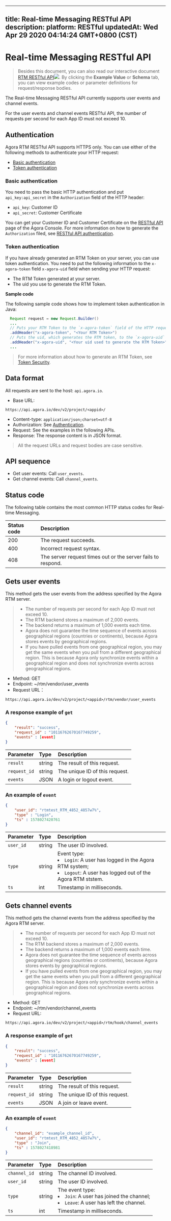 
---
title: Real-time Messaging RESTful API
description: 
platform: RESTful
updatedAt: Wed Apr 29 2020 04:14:24 GMT+0800 (CST)
---
# Real-time Messaging RESTful API
> Besides this document, you can also read our interactive document [RTM RESTful API](https://docs.agora.io/en/Real-time-Messaging/restfulapi/)![](https://web-cdn.agora.io/docs-files/1583736328279). By clicking the **Example Value** or **Schema** tab, you can view example codes or parameter definitions for request/response bodies.

The Real-time Messaging RESTful API currently supports user events and channel events.

<div class="alert note">For the user events and channel events RESTful API, the number of requests per second for each App ID must not exceed 10.</div>

## <a name="auth"></a>Authentication

Agora RTM RESTful API supports HTTPS only. You can use either of the following methods to authenticate your HTTP request: 

- [Basic authentication](#basicauth)
- [Token authentication](#tokenauth)

### <a name="basicauth"></a>Basic authentication

You need to pass the basic HTTP authentication and put `api_key:api_secret` in the `Authorization` field of the HTTP header: 

- `api_key`: Customer ID
- `api_secret`: Customer Certificate

You can get your Customer ID and Customer Certificate on the [RESTful API](https://console.agora.io/restful) page of the Agora Console. For more information on how to generate the `Authorization` filed, see [RESTful API authentication](https://docs.agora.io/en/faq/restful_authentication).

### <a name="tokenauth"></a>Token authentication

If you have already generated an RTM Token on your server, you can use token authentication. You need to put the following information to the `x-agora-token` field `x-agora-uid` field when sending your HTTP request: 

- The RTM Token generated at your server. 
- The uid you use to generate the RTM Token. 

**Sample code**

The following sample code shows how to implement token authentication in Java:

```java
  Request request = new Request.Builder()
  ...
  // Puts your RTM Token to the `x-agora-token` field of the HTTP request. 
  .addHeader("x-agora-token", "<Your RTM Token>")
  // Puts the uid, which generates the RTM token, to the `x-agora-uid` field of the HTTP request.
  .addHeader("x-agora-uid", "<Your uid used to generate the RTM Token>")
  ...
```

> For more information about how to generate an RTM Token, see [Token Security](https://docs.agora.io/en/Real-time-Messaging/rtm_token?platform=All%20Platforms).

## Data format

All requests are sent to the host: `api.agora.io`.

- Base URL: 

```
https://api.agora.io/dev/v2/project/<appid>/
```

- Content-type: `application/json;charset=utf-8`
- Authorization: See [Authentication](#auth). 
- Request: See the examples in the following APIs. 
- Response: The response content is in JSON format. 

> All the request URLs and request bodies are case sensitive. 

## API sequence

- Get user events: Call `user_events`.
- Get channel events: Call `channel_events`.

## Status code

The following table contains the most common HTTP status codes for Real-time Messaging.

| Status code | Description                                                  |
| :---------- | :----------------------------------------------------------- |
|200         | The request succeeds. |
|400         | Incorrect request syntax. |
|408         | The server request times out or the server fails to respond. |

## <a name="get"></a>Gets user events

This method gets the user events from the address specified by the Agora RTM server. 

> - The number of requests per second for each App ID must not exceed 10.
> - The RTM backend stores a maximum of 2,000 events.
> - The backend returns a maximum of 1,000 events each time.
> - Agora does not guarantee the time sequence of events across geographical regions (countries or continents), because Agora stores events by geographical regions.
> - If you have pulled events from one geographical region, you may get the same events when you pull from a different geographical region. This is because Agora only synchronize events within a geographical region and does not synchronize events across geographical regions.

- Method: GET
- Endpoint: ~/rtm/vendor/user_events
- Request URL：

```
https://api.agora.io/dev/v2/project/<appid>/rtm/vendor/user_events
```

### A response example of `get`

```json
{
    "result": "success",
    "request_id" : "10116762670167749259",
    "events" : [event]
}
```

| Parameter    | Type   | Description                    |
| :----------- | :----- | :----------------------------- |
| `result`     | string | The result of this request.    |
| `request_id` | string | The unique ID of this request. |
| `events`     | JSON   | A login or logout event.       |

### An example of `event`

```json
{
    "user_id": "rtmtest_RTM_4852_4857w7%",
    "type" : "Login",
    "ts" : 1578027420761
}
```

| Parameter     | Type   | Description   |
| :------- | :----- | :-------------------- |
| `user_id` | string | The user ID involved.   |
| `type`   | string | Event type: <li><code>Login</code>: A user has logged in the Agora RTM system;</li><li><code>Logout</code>: A user has logged out of the Agora RTM ststem.</li> |
| `ts`  | int    | Timestamp in milliseconds.      |


## Gets channel events

This method gets the channel events from the address specified by the Agora RTM server. 

> - The number of requests per second for each App ID must not exceed 10.
> - The RTM backend stores a maximum of 2,000 events.
> - The backend returns a maximum of 1,000 events each time.
> - Agora does not guarantee the time sequence of events across geographical regions (countries or continents), because Agora stores events by geographical regions.
> - If you have pulled events from one geographical region, you may get the same events when you pull from a different geographical region. This is because Agora only synchronize events within a geographical region and does not synchronize events across geographical regions.

- Method: GET
- Endpoint: ~/rtm/vendor/channel_events
- Request URL:

```
https://api.agora.io/dev/v2/project/<appid>/rtm/hook/channel_events
```


### A response example of `get`

```json
{
    "result": "success",
    "request_id" : "10116762670167749259",
    "events" : [event]
}
```

| Parameter    | Type   | Description                    |
| :----------- | :----- | :----------------------------- |
| `result`     | string | The result of this request.    |
| `request_id` | string | The unique ID of this request. |
| `events`     | JSON   | A join or leave event.         |

### An example of `event`

```json
{
    "channel_id": "example_channel_id",
    "user_id": "rtmtest_RTM_4852_4857w7%",
    "type" : "Join",
    "ts" : 1578027418981
}
```

| Parameter | Type   | Description                                                  |
| :-------- | :----- | :----------------------------------------------------------- |
| `channel_id` | string | The channel ID involved.                                        |
| `user_id` | string | The user ID involved.                                        |
| `type`    | string | The event type: <li><code>Join</code>: A user has joined the channel;</li><li><code>Leave</code>: A user has left the channel. </li> |
| `ts`      | int    | Timestamp in milliseconds.                                   |

